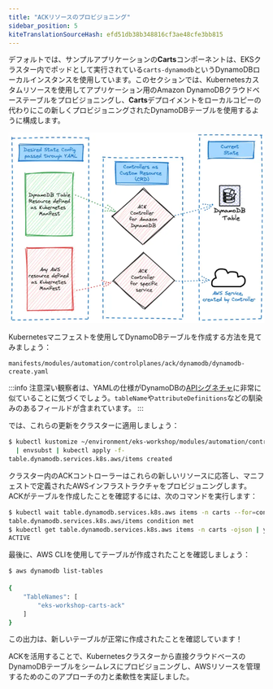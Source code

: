 ```yaml
---
title: "ACKリソースのプロビジョニング"
sidebar_position: 5
kiteTranslationSourceHash: efd51db38b348816cf3ae48cfe3bb815
---
```


デフォルトでは、サンプルアプリケーションの**Carts**コンポーネントは、EKSクラスター内でポッドとして実行されている`carts-dynamodb`というDynamoDBローカルインスタンスを使用しています。このセクションでは、Kubernetesカスタムリソースを使用してアプリケーション用のAmazon DynamoDBクラウドベーステーブルをプロビジョニングし、**Carts**デプロイメントをローカルコピーの代わりにこの新しくプロビジョニングされたDynamoDBテーブルを使用するように構成します。

![ACK reconciler concept](./assets/ack-desired-current-ddb.webp)

Kubernetesマニフェストを使用してDynamoDBテーブルを作成する方法を見てみましょう：

```file
manifests/modules/automation/controlplanes/ack/dynamodb/dynamodb-create.yaml
```

:::info
注意深い観察者は、YAMLの仕様がDynamoDBの[APIシグネチャ](https://docs.aws.amazon.com/amazondynamodb/latest/APIReference/API_CreateTable.html)に非常に似ていることに気づくでしょう。`tableName`や`attributeDefinitions`などの馴染みのあるフィールドが含まれています。
:::

では、これらの更新をクラスターに適用しましょう：

```bash wait=10
$ kubectl kustomize ~/environment/eks-workshop/modules/automation/controlplanes/ack/dynamodb \
  | envsubst | kubectl apply -f-
table.dynamodb.services.k8s.aws/items created
```

クラスター内のACKコントローラーはこれらの新しいリソースに応答し、マニフェストで定義されたAWSインフラストラクチャをプロビジョニングします。ACKがテーブルを作成したことを確認するには、次のコマンドを実行します：

```bash timeout=300
$ kubectl wait table.dynamodb.services.k8s.aws items -n carts --for=condition=ACK.ResourceSynced --timeout=15m
table.dynamodb.services.k8s.aws/items condition met
$ kubectl get table.dynamodb.services.k8s.aws items -n carts -ojson | yq '.status."tableStatus"'
ACTIVE
```

最後に、AWS CLIを使用してテーブルが作成されたことを確認しましょう：

```bash
$ aws dynamodb list-tables

{
    "TableNames": [
        "eks-workshop-carts-ack"
    ]
}
```

この出力は、新しいテーブルが正常に作成されたことを確認しています！

ACKを活用することで、Kubernetesクラスターから直接クラウドベースのDynamoDBテーブルをシームレスにプロビジョニングし、AWSリソースを管理するためのこのアプローチの力と柔軟性を実証しました。

